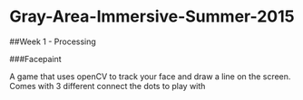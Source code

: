 # Gray-Area-Immersive-Summer-2015

##Week 1 - Processing

###Facepaint

A game that uses openCV to track your face and draw a line on the screen. Comes with 3 different connect the dots to play with
